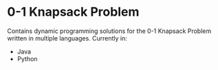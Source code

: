# 0-1 Knapsack Problem
Contains dynamic programming solutions for the 0-1 Knapsack Problem written in multiple languages.
Currently in:
- Java
- Python
